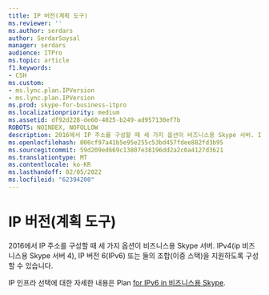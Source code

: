 ```yaml
---
title: IP 버전(계획 도구)
ms.reviewer: ''
ms.author: serdars
author: SerdarSoysal
manager: serdars
audience: ITPro
ms.topic: article
f1.keywords:
- CSH
ms.custom:
- ms.lync.plan.IPVersion
- ms.lync.plan.IPVersion
ms.prod: skype-for-business-itpro
ms.localizationpriority: medium
ms.assetid: df92d228-de60-4025-b249-ad957130ef7b
ROBOTS: NOINDEX, NOFOLLOW
description: 2016에서 IP 주소를 구성할 때 세 가지 옵션이 비즈니스용 Skype 서버. IPv4(ip 비즈니스용 Skype 서버 4), IP 버전 6(IPv6) 또는 둘의 조합(이중 스택)을 지원하도록 구성할 수 있습니다.
ms.openlocfilehash: 000cf97a41b5e95e255c53bd457fdee882fd3b95
ms.sourcegitcommit: 59d209ed669c13807e38196dd2a2c0a4127d3621
ms.translationtype: MT
ms.contentlocale: ko-KR
ms.lasthandoff: 02/05/2022
ms.locfileid: "62394200"
---
```

# <a name="ip-version-planning-tool"></a>IP 버전(계획 도구)
 
2016에서 IP 주소를 구성할 때 세 가지 옵션이 비즈니스용 Skype 서버. IPv4(ip 비즈니스용 Skype 서버 4), IP 버전 6(IPv6) 또는 둘의 조합(이중 스택)을 지원하도록 구성할 수 있습니다.
  
IP 인프라 선택에 대한 자세한 내용은 Plan [for IPv6 in 비즈니스용 Skype](../../../plan-your-deployment/network-requirements/ipv6.md).
  

